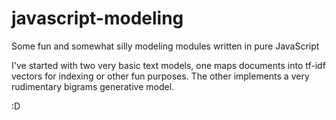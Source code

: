 # javascript-modeling
Some fun and somewhat silly modeling modules written in pure JavaScript

I've started with two very basic text models, one maps documents into tf-idf vectors for indexing or other fun purposes.  The other 
implements a very rudimentary bigrams generative model.

:D
